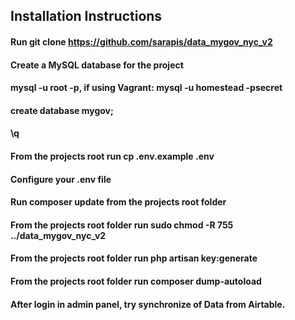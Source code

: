## Installation Instructions

#### Run git clone https://github.com/sarapis/data_mygov_nyc_v2
#### Create a MySQL database for the project
#### mysql -u root -p, if using Vagrant: mysql -u homestead -psecret
#### create database mygov;
#### \q
#### From the projects root run cp .env.example .env
#### Configure your .env file
#### Run composer update from the projects root folder
#### From the projects root folder run sudo chmod -R 755 ../data_mygov_nyc_v2
#### From the projects root folder run php artisan key:generate
#### From the projects root folder run composer dump-autoload
#### After login in admin panel, try synchronize of Data from Airtable.
